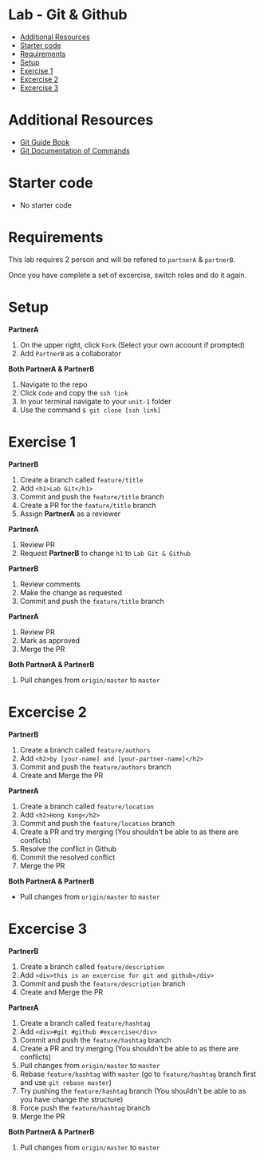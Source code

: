 # Lab - Git & Github <!-- omit in toc -->
- [Additional Resources](#additional-resources)
- [Starter code](#starter-code)
- [Requirements](#requirements)
- [Setup](#setup)
- [Exercise 1](#exercise-1)
- [Excercise 2](#excercise-2)
- [Excercise 3](#excercise-3)

# Additional Resources
- [Git Guide Book](https://git-scm.com/book/en/v2)
- [Git Documentation of Commands](https://git-scm.com/docs)

# Starter code
- No starter code

# Requirements
This lab requires 2 person and will be refered to `partnerA` & `partnerB`.

Once you have complete a set of excercise, switch roles and do it again.

# Setup
**PartnerA**
1. On the upper right, click `Fork` (Select your own account if prompted)
2. Add `PartnerB` as a collaborator

**Both PartnerA & PartnerB**
1. Navigate to the repo
2. Click `Code` and copy the `ssh link`
3. In your terminal navigate to your `unit-1` folder
4. Use the command `$ git clone [ssh link]`

# Exercise 1
**PartnerB**
1. Create a branch called `feature/title`
2. Add `<h1>Lab Git</h1>`
3. Commit and push the `feature/title` branch
4. Create a PR for the `feature/title` branch
5. Assign **PartnerA** as a reviewer

**PartnerA**
1. Review PR
2. Request **PartnerB** to change `h1` to `Lab Git & Github`

**PartnerB**
1. Review comments
2. Make the change as requested
3. Commit and push the `feature/title` branch

**PartnerA**
1. Review PR
2. Mark as approved
3. Merge the PR

**Both PartnerA & PartnerB**
1. Pull changes from `origin/master` to `master`

# Excercise 2
**PartnerB**
1. Create a branch called `feature/authors`
2. Add `<h2>by [your-name] and [your-partner-name]</h2>`
3. Commit and push the `feature/authors` branch
4. Create and Merge the PR

**PartnerA**
1. Create a branch called `feature/location`
2. Add `<h2>Hong Kong</h2>`
3. Commit and push the `feature/location` branch
4. Create a PR and try merging (You shouldn't be able to as there are conflicts)
5. Resolve the conflict in Github
6. Commit the resolved conflict
7. Merge the PR

**Both PartnerA & PartnerB**
- Pull changes from `origin/master` to `master`

# Excercise 3
**PartnerB**
1. Create a branch called `feature/description`
2. Add `<div>this is an excercise for git and github</div>`
3. Commit and push the `feature/description` branch
4. Create and Merge the PR

**PartnerA**
1. Create a branch called `feature/hashtag`
2. Add `<div>#git #github #excercise</div>`
3. Commit and push the `feature/hashtag` branch
4. Create a PR and try merging (You shouldn't be able to as there are conflicts)
5. Pull changes from `origin/master` to `master`
6. Rebase `feature/hashtag` with `master` (go to `feature/hashtag` branch first and use `git rebase master`)
7. Try pushing the `feature/hashtag` branch (You shouldn't be able to as you have change the structure)
8. Force push the `feature/hashtag` branch
9. Merge the PR

**Both PartnerA & PartnerB**
1. Pull changes from `origin/master` to `master`

